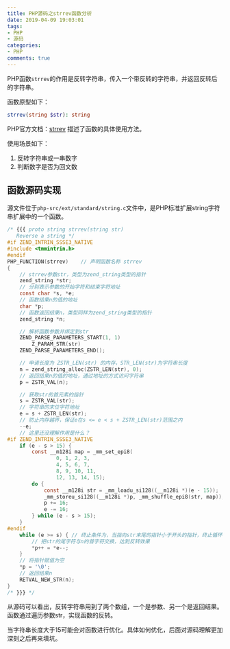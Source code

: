 ```yaml
---
title: PHP源码之strrev函数分析
date: 2019-04-09 19:03:01
tags:
- PHP
- 源码
categories:
- PHP
comments: true
---
```


PHP函数`strrev`的作用是反转字符串，传入一个带反转的字符串，并返回反转后的字符串。

<!-- more -->

函数原型如下：
```php
strrev(string $str): string
```

PHP官方文档：[strrev](https://www.php.net/manual/en/function.strrev.php) 描述了函数的具体使用方法。

使用场景如下：
1. 反转字符串或一串数字
2. 判断数字是否为回文数

## 函数源码实现

源文件位于`php-src/ext/standard/string.c`文件中，是PHP标准扩展string字符串扩展中的一个函数。

```c
/* {{{ proto string strrev(string str)
   Reverse a string */
#if ZEND_INTRIN_SSSE3_NATIVE
#include <tmmintrin.h>
#endif
PHP_FUNCTION(strrev)    // 声明函数名称 strrev
{
    // strrev参数str，类型为zend_string类型的指针
    zend_string *str;
    // 分别表示参数的开始字符和结束字符地址
    const char *s, *e;
    // 函数结果n的值的地址
    char *p;
    // 函数返回结果n，类型同样为zend_string类型的指针
    zend_string *n;

    // 解析函数参数并绑定到str
    ZEND_PARSE_PARAMETERS_START(1, 1)
        Z_PARAM_STR(str)
    ZEND_PARSE_PARAMETERS_END();

    // 申请长度为 ZSTR_LEN(str) 的内存，STR_LEN(str)为字符串长度
    n = zend_string_alloc(ZSTR_LEN(str), 0);
    // 返回结果n的值的地址，通过地址的方式访问字符串
    p = ZSTR_VAL(n);

    // 获取str的首元素的指针
    s = ZSTR_VAL(str);
    // 字符串的末位字符地址
    e = s + ZSTR_LEN(str);
    // 防止内存越界，保证e在s <= e < s + ZSTR_LEN(str)范围之内
    --e;
    // 这里还没理解作用是什么？
#if ZEND_INTRIN_SSSE3_NATIVE
    if (e - s > 15) {
        const __m128i map = _mm_set_epi8(
                0, 1, 2, 3,
                4, 5, 6, 7,
                8, 9, 10, 11,
                12, 13, 14, 15);
        do {
            const __m128i str = _mm_loadu_si128((__m128i *)(e - 15));
            _mm_storeu_si128((__m128i *)p, _mm_shuffle_epi8(str, map));
            p += 16;
            e -= 16;
        } while (e - s > 15);
    }
#endif
    while (e >= s) { // 终止条件为，当指向str末尾的指针小于开头的指针，终止循环
        // 把str的尾字符与n的首字符交换，达到反转效果
        *p++ = *e--;
    }
    // 将指针赋值为空
    *p = '\0';
    // 返回结果n
    RETVAL_NEW_STR(n);
}
/* }}} */
```

从源码可以看出，反转字符串用到了两个数组，一个是参数、另一个是返回结果。函数通过遍历参数str，实现函数的反转。

当字符串长度大于15可能会对函数进行优化。具体如何优化，后面对源码理解更加深刻之后再来填坑。
